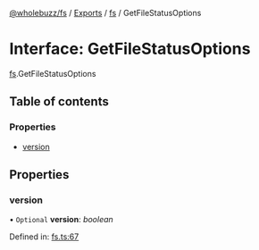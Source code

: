 [@wholebuzz/fs](../README.md) / [Exports](../modules.md) / [fs](../modules/fs.md) / GetFileStatusOptions

# Interface: GetFileStatusOptions

[fs](../modules/fs.md).GetFileStatusOptions

## Table of contents

### Properties

- [version](fs.getfilestatusoptions.md#version)

## Properties

### version

• `Optional` **version**: *boolean*

Defined in: [fs.ts:67](https://github.com/wholebuzz/fs/blob/master/src/fs.ts#L67)
